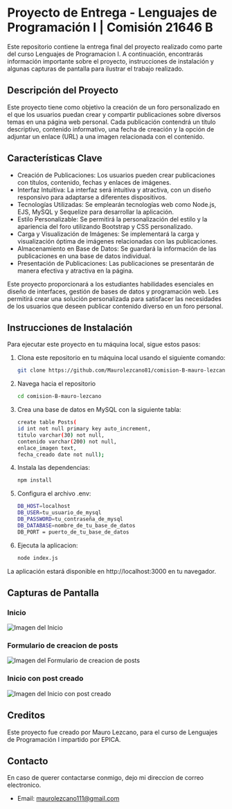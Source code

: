 # Proyecto de Entrega - Lenguajes de Programación I | Comisión 21646 B

Este repositorio contiene la entrega final del proyecto realizado como parte del curso Lenguajes de Programacion I. A continuación, encontrarás información importante sobre el proyecto, instrucciones de instalación y algunas capturas de pantalla para ilustrar el trabajo realizado.

## Descripción del Proyecto

Este proyecto tiene como objetivo la creación de un foro personalizado en el que los usuarios puedan crear y compartir publicaciones sobre diversos temas en una página web personal. Cada publicación contendrá un título descriptivo, contenido informativo, una fecha de creación y la opción de adjuntar un enlace (URL) a una imagen relacionada con el contenido.

## Características Clave
- Creación de Publicaciones: Los usuarios pueden crear publicaciones con títulos, contenido, fechas y enlaces de imágenes.
- Interfaz Intuitiva: La interfaz será intuitiva y atractiva, con un diseño responsivo para adaptarse a diferentes dispositivos.
- Tecnologías Utilizadas: Se emplearán tecnologías web como Node.js, EJS, MySQL y Sequelize para desarrollar la aplicación.
- Estilo Personalizable: Se permitirá la personalización del estilo y la apariencia del foro utilizando Bootstrap y CSS personalizado.
- Carga y Visualización de Imágenes: Se implementará la carga y visualización óptima de imágenes relacionadas con las publicaciones.
- Almacenamiento en Base de Datos: Se guardará la información de las publicaciones en una base de datos individual.
- Presentación de Publicaciones: Las publicaciones se presentarán de manera efectiva y atractiva en la página.

Este proyecto proporcionará a los estudiantes habilidades esenciales en diseño de interfaces, gestión de bases de datos y programación web. Les permitirá crear una solución personalizada para satisfacer las necesidades de los usuarios que deseen publicar contenido diverso en un foro personal.

## Instrucciones de Instalación

Para ejecutar este proyecto en tu máquina local, sigue estos pasos:

1. Clona este repositorio en tu máquina local usando el siguiente comando:
   ```bash
   git clone https://github.com/Maurolezcano81/comision-B-mauro-lezcano.git
2. Navega hacia el repositorio
    ```bash 
    cd comision-B-mauro-lezcano
3. Crea una base de datos en MySQL con la siguiente tabla:
    ```bash 
    create table Posts(
	id int not null primary key auto_increment,
	titulo varchar(30) not null,
	contenido varchar(200) not null,
	enlace_imagen text,
	fecha_creado date not null);
4. Instala las dependencias:
    ```bash
    npm install
5. Configura el archivo .env:
    ```bash
    DB_HOST=localhost
    DB_USER=tu_usuario_de_mysql
    DB_PASSWORD=tu_contraseña_de_mysql
    DB_DATABASE=nombre_de_tu_base_de_datos
    DB_PORT = puerto_de_tu_base_de_datos
6. Ejecuta la aplicacion:
    ```bash
    node index.js
La aplicación estará disponible en http://localhost:3000 en tu navegador.

## Capturas de Pantalla
### Inicio
![Imagen del Inicio](/public/images/repositorio/Index.png)

### Formulario de creacion de posts
![Imagen del Formulario de creacion de posts](/public/images/repositorio/crear_post.png)

### Inicio con post creado
![Imagen del Inicio con post creado](/public/images/repositorio/Index-post.png)

## Creditos
Este proyecto fue creado por Mauro Lezcano, para el curso de Lenguajes de Programación I impartido por EPICA.

## Contacto
En caso de querer contactarse conmigo, dejo mi direccion de correo electronico.
- Email: maurolezcano111@gmail.com